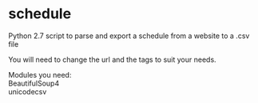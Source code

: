 # schedule
<p>Python 2.7 script to parse and export a schedule from a website to a .csv file</p>

<p>You will need to change the url and the tags to suit your needs.</p>

<p>Modules you need:<br>
  BeautifulSoup4<br>
  unicodecsv<br></p>
